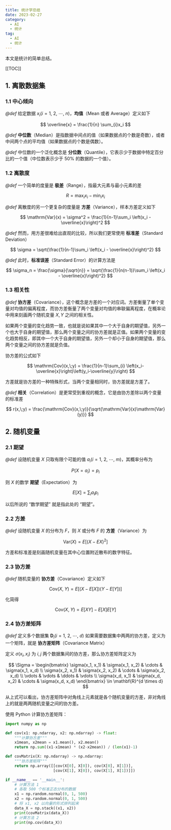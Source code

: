 ```yaml
---
title: 统计学总结
date: 2023-02-27
category:
  - AI
  - 统计
tag:
  - AI
  - 统计
---
```


本文是统计的简单总结。

<!-- more -->

[[TOC]]

## 1. 离散数据集

### 1.1 中心倾向

*@def* 给定数据 $x_i\left(i=1,\ 2,\ \cdots,\ n\right)$，**均值**（Mean 或者 Average）定义如下

$$
\overline{x} = \frac{1}{n} \sum_{i}x_i
$$

*@def* **中位数**（Median）是指数据中间点的值（如果数据点的个数是奇数），或者中间两个点的平均值（如果数据点的个数是偶数）。

*@def* 中位数的一个泛化概念是 **分位数**（Quantile），它表示少于数据中特定百分比的一个值（中位数表示少于 $50\%$ 的数据的一个值）。

### 1.2 离散度

*@def* 一个简单的度量是 **极差**（Range），指最大元素与最小元素的差

$$
R = \max_{i}x_i - \min_{i}x_i
$$

*@def* 离散度的另一个更复杂的度量是 **方差**（Variance），样本方差定义如下

$$
\mathrm{Var}(x) = \sigma^2 = \frac{1}{n-1}\sum_i
\left(x_i - \overline{x}\right)^2
$$

*@def* 然而，用方差很难给出直观的比较，所以我们更常使用 **标准差**（Standard Deviation）

$$
\sigma = \sqrt{\frac{1}{n-1}\sum_i
\left(x_i - \overline{x}\right)^2}
$$

*@def* 此时，**标准误差**（Standard Error）的计算方法是

$$
\sigma_n = \frac{\sigma}{\sqrt{n}} = \sqrt{\frac{1}{n(n-1)}\sum_i
\left(x_i - \overline{x}\right)^2}
$$

### 1.3 相关性

*@def* **协方差**（Covariance），这个概念是方差的一个对应词。方差衡量了单个变量对均值的偏离程度，而协方差衡量了两个变量对均值的串联偏离程度，在概率论中用来刻画两个随机变量 $X, Y$ 之间的相关性。

如果两个变量的变化趋势一致，也就是说如果其中一个大于自身的期望值，另外一个也大于自身的期望值，那么两个变量之间的协方差就是正值。如果两个变量的变化趋势相反，即其中一个大于自身的期望值，另外一个却小于自身的期望值，那么两个变量之间的协方差就是负值。

协方差的公式如下

$$
\mathrm{Cov}(x,\;y) = \frac{1}{n-1}\sum_{i}
\left(x_i-\overline{x}\right)\left(y_i-\overline{y}\right)
$$

方差就是协方差的一种特殊形式，当两个变量相同时，协方差就是方差了。

*@def* **相关**（Correlation）是更常受到重视的概念，它是由协方差除以两个变量的标准差

$$
r(x,\;y) = \frac{\mathrm{Cov}(x,\;y)}{\sqrt{\mathrm{Var}(x)\mathrm{Var}(y)}}
$$

## 2. 随机变量

### 2.1 期望

*@def* 设随机变量 $X$ 只取有限个可能的值 $a_i(i=1,\ 2,\ \cdots,\ m)$，其概率分布为

$$
P(X=a_i) = p_i
$$

则 $X$ 的数学 **期望**（Expectation）为

$$
E[X] = \sum_{i}a_{i}p_{i}
$$

以后所说的 “数学期望” 就是指此处的 “期望”。

### 2.2 方差

*@def* 设随机变量 $X$ 的分布为 $F$，则 $X$ 或分布 $F$ 的 **方差**（Variance）为

$$
\mathrm{Var}(X) = E\left[(X-EX)^2\right]
$$

方差和标准差是刻画随机变量在其中心位置附近散布的数字特征。

### 2.3 协方差

*@def* 随机变量的 **协方差**（Covariance）定义如下

$$
\mathrm{Cov}(X,\;Y) = E[(X - E[X])(Y - E[Y])]
$$

化简得

$$
\mathrm{Cov}(X,\;Y) = E[XY] - E[X]E[Y]
$$

### 2.4 协方差矩阵

*@def* 定义多个数据集 $\boldsymbol{D}_i(i=1,\ 2,\ \cdots,\ d)$ 如果需要数据集中两两的协方差，定义为一个矩阵，就是 **协方差矩阵**（Covariance Matrix）

定义 $\sigma(x_i, x_i)$ 为 $i, j$ 两个数据集间的协方差，那么协方差矩阵定义为

$$
\Sigma = \begin{bmatrix}
    \sigma(x_1, x_1) & \sigma(x_1, x_2) & \cdots & \sigma(x_1, x_d) \\
    \sigma(x_2, x_1) & \sigma(x_2, x_2) & \cdots & \sigma(x_2, x_d) \\
    \vdots & \vdots & \ddots & \vdots \\
    \sigma(x_d, x_1) & \sigma(x_d, x_2) & \cdots & \sigma(x_d, x_d)
\end{bmatrix} \in \mathbf{R}^{d \times d}
$$

从上式可以看出，协方差矩阵中对角线上元素就是各个随机变量的方差，非对角线上的就是两两随机变量之间的协方差。

使用 Python 计算协方差矩阵：

```python
import numpy as np

def cov(x1: np.ndarray, x2: np.ndarray) -> float:
    """计算协方差"""
    x1mean, x2mean = x1.mean(), x2.mean()
    return np.sum((x1-x1mean) * (x2-x2mean)) / (len(x1)-1)

def covMatrix(X: np.ndarray) -> np.ndarray:
    """协方差矩阵"""
    return np.array([[cov(X[0], X[0]), cov(X[0], X[1])],
                     [cov(X[1], X[0]), cov(X[1], X[1])]])

if __name__ == '__main__':
    # 计算方法 1
    # 各取 500 个标准正态分布的数据
    x1 = np.random.normal(0, 1, 500)
    x2 = np.random.normal(0, 1, 500)
    # 将 x1, x2 以向量的形式排列起来
    data_X = np.stack((x1, x2))
    print(covMatrix(data_X))
    # 计算方法 2
    print(np.cov(data_X))
```

[^1]: [美]格鲁斯（Grus，J.）著；高蓉，韩波译，*数据科学入门*，人民邮电出版社，2016-03

[^2]: 统计学概念之——协方差，知乎，<https://zhuanlan.zhihu.com/p/358169835>，2021-08-20
